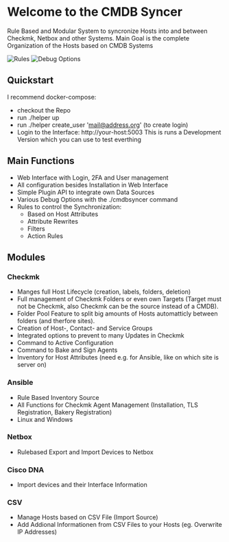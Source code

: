 # Welcome to the CMDB Syncer

Rule Based and Modular System to syncronize Hosts into and between Checkmk, Netbox and other Systems.
Main Goal is the complete Organization of the Hosts based on CMDB Systems


![Rules](https://user-images.githubusercontent.com/899110/201333967-2d7f3f35-cc69-4cad-931f-1da096f94056.png)
![Debug Options](https://user-images.githubusercontent.com/899110/201333725-d699d50f-a5eb-4539-a3af-3db3e0647ebb.png)

## Quickstart
I recommend docker-compose:
- checkout the Repo
- run ./helper up
- run ./helper create_user 'mail@address.org' (to create login)
- Login to the Interface: http://your-host:5003
This is runs a Development Version which you can use to test everthing

## Main Functions
- Web Interface with Login, 2FA and User management
- All configuration besides Installation in Web Interface
- Simple Plugin API to integrate own Data Sources
- Various Debug Options with the ./cmdbsyncer command
- Rules to control the Synchronization:
  - Based on Host Attributes
  - Attribute Rewrites
  - Filters
  - Action Rules
## Modules
### Checkmk
- Manges full Host Lifecycle (creation, labels, folders, deletion)
- Full management of Checkmk Folders
 or even own Targets (Target must not be Checkmk, also Checkmk can be the source instead of a CMDB).
- Folder Pool Feature to split big amounts of Hosts automatticly between folders (and therfore sites).
- Creation of Host-, Contact- and Service Groups
- Integrated options to prevent to many Updates in Checkmk
- Command to Active Configuration
- Command to Bake and Sign Agents
- Inventory for Host Attributes (need e.g. for Ansible, like on which site is server on)

### Ansible
- Rule Based Inventory Source
- All Functions for Checkmk Agent Management (Installation, TLS Registration, Bakery Registration)
- Linux and Windows

### Netbox
- Rulebased Export and Import Devices to Netbox

### Cisco DNA
- Import devices and their Interface Information

### CSV
- Manage Hosts based on CSV File (Import Source)
- Add Addional Informationen from CSV Files to your Hosts (eg. Overwrite IP Addresses)
